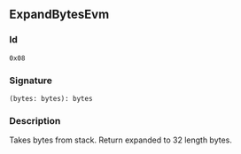 <!--
THIS FILE IS GENERATED. DO NOT EDIT MANUALLY!
-->
## ExpandBytesEvm

### Id

`0x08`
### Signature

`(bytes: bytes): bytes`

### Description

Takes bytes from stack. Return expanded to 32 length bytes. 
